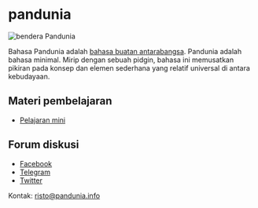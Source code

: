 pandunia
========

![](http://www.pandunia.info/bandir/bandir.png "bendera Pandunia")


Bahasa Pandunia adalah [bahasa buatan antarabangsa](https://id.wikipedia.org/wiki/Bahasa_buatan). Pandunia adalah bahasa minimal. Mirip dengan sebuah pidgin, bahasa ini memusatkan pikiran pada konsep dan elemen sederhana yang relatif universal di antara kebudayaan.

## Materi pembelajaran

- [Pelajaran mini](http://www.pandunia.info/pandunia/mini_darse.html)

## Forum diskusi

- [Facebook](http://www.facebook.com/groups/pandunia)
- [Telegram](https://t.me/joinchat/AAAAAEPVsifmS6xRLAlxVA)
- [Twitter]()

Kontak: risto@pandunia.info



